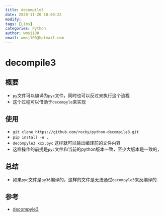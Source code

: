 ```yaml
---
title: decompile3
date: 2020-11-20 10:40:22
modify: 
tags: [Libs]
categories: Python
author: wmsj100
email: wmsj100@hotmail.com
---
```


# decompile3

## 概要

- `py`文件可以编译为`pyc`文件，同时也可以反过来执行这个流程
- 这个过程可以借助于`decompyle`来实现

## 使用

- `git clone https://github.com/rocky/python-decompile3.git`
- `pip install -e .`
- `decompyle3 xxx.pyc` 这样就可以输出编译前的文件内容
- 这样操作的前提是`pyc`文件和当前的python版本一致，至少大版本是一致的，

## 总结

- 如果`pyc`文件是`py36`编译的，这样的文件是无法通过`decompyle3`来反编译的

## 参考

- [decompyle3](https://github.com/rocky/python-decompile3)
